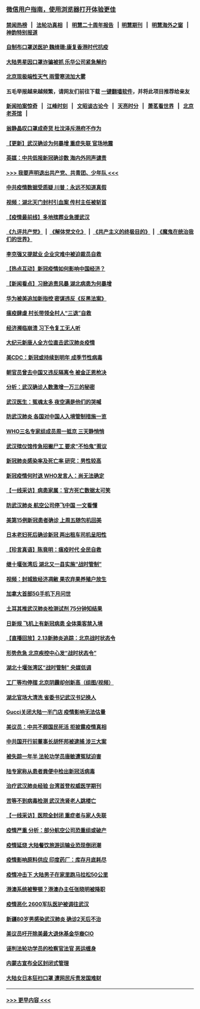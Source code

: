 ### [微信用户指南，使用浏览器打开体验更佳](https://github.com/gfw-breaker/banned-news1/blob/master/indexes/wechat-guide.md?t=0)
#### [禁闻热榜](热点新闻.md?t=0)  &nbsp;&nbsp;|&nbsp;&nbsp; [法轮功真相](https://github.com/gfw-breaker/truth/blob/master/README.md?t=0) &nbsp;&nbsp;|&nbsp;&nbsp; [明慧二十周年报告](https://github.com/gfw-breaker/mh-reports/blob/master/README.md?t=0) &nbsp;&nbsp;|&nbsp;&nbsp;[明慧期刊](https://github.com/gfw-breaker/mh-qikan) &nbsp;&nbsp;|&nbsp;&nbsp; [明慧海外之窗](https://github.com/gfw-breaker/mh-news/blob/master/README.md?t=0) &nbsp;&nbsp;|&nbsp;&nbsp; [神韵特别报道](https://github.com/gfw-breaker/mh-news/blob/master/shenyun.md?t=0)
#### [自制布口罩送医护 魏绮珊:康复香港时代抗疫](../pages/nsc413/n11867481.md?t=02141055) 
#### [大陆男星因口罩诈骗被抓 乐华公司紧急解约](../pages/nsc413/n11867354.md?t=02141055) 
#### [北京现极端性天气 雨雪寒流加大雾](../pages/nsc413/n11867619.md?t=02141055) 
#### 五毛举报越来越频繁，请网友们前往下载 [一键翻墙软件](https://github.com/gfw-breaker/ssr-accounts)，并将此项目推荐给亲友
#### [新闻拍案惊奇](https://github.com/gfw-breaker/banned-news1/blob/master/pages/link4.md) &nbsp;&nbsp;|&nbsp;&nbsp; [江峰时刻](https://github.com/gfw-breaker/banned-news1/blob/master/pages/link4.md) &nbsp;&nbsp;|&nbsp;&nbsp; [文昭谈古论今](https://github.com/gfw-breaker/banned-news1/blob/master/pages/link4.md) &nbsp;&nbsp;|&nbsp;&nbsp; [天亮时分](https://github.com/gfw-breaker/banned-news1/blob/master/pages/link4.md) &nbsp;&nbsp;|&nbsp;&nbsp; [萧茗看世界](https://github.com/gfw-breaker/banned-news1/blob/master/pages/link4.md) &nbsp;&nbsp;|&nbsp;&nbsp; [北京老茶馆](https://github.com/gfw-breaker/banned-news1/blob/master/pages/link4.md) &nbsp;&nbsp;|&nbsp;&nbsp; 
#### [翁静晶叹口罩成奇货 杜汶泽斥港府不作为](../pages/nsc413/n11867016.md?t=02141055) 
#### [【更新】武汉确诊为何暴增 重症失联 官场地震](../pages/nsc413/n11801312.md?t=02141055) 
#### [英媒：中共低报新冠确诊数 海内外同声谴责](../pages/nsc413/n11867421.md?t=02141055) 
#### [>>> 我要声明退出共产党、共青团、少年队 <<<](https://github.com/begood0513/goodnews/blob/master/quit/letter.md) 
#### [中共疫情数据受质疑 川普：永远不知道真假](../pages/nsc413/n11867195.md?t=02141055) 
#### [视频：湖北天门封村引血案 传村主任被斩首](../pages/nsc413/n11867382.md?t=02141055) 
#### [【疫情最前线】多地殡葬业急援武汉](../pages/nsc413/n11866914.md?t=02141055) 
#### [《九评共产党》](https://github.com/begood0513/9ping.md/blob/master/README.md) &nbsp;|&nbsp; [《解体党文化》](../../../../jtdwh.md/blob/master/README.md)  &nbsp;|&nbsp; [《共产主义的终极目的》](../../../../gczydzjmd.md/blob/master/README.md) &nbsp;|&nbsp; [《魔鬼在统治我们的世界》](../../../../mgztzwmdsj.md/blob/master/README.md) 
#### [李克强又提就业 企业灾难中被迫裁员自救](../pages/nsc413/n11867323.md?t=02141055) 
#### [【热点互动】新冠疫情如何影响中国经济？](../pages/nsc413/n11867208.md?t=02141055) 
#### [【新闻看点】习掀追责风暴 湖北病患为何暴增](../pages/nsc413/n11867035.md?t=02141055) 
#### [华为被美追加新指控 密谋违反《反黑法案》](../pages/nsc413/n11867191.md?t=02141055) 
#### [瘟疫肆虐 村长带领全村人“三退”自救](../pages/nsc413/n11861714.md?t=02141055) 
#### [经济濒临崩溃 习下令复工无人听](../pages/nsc413/n11867269.md?t=02141055) 
#### [大纪元新唐人全方位直击武汉肺炎疫情](../pages/nsc413/n11859405.md?t=02141055) 
#### [美CDC：新冠或持续到明年 成季节性病毒](../pages/nsc413/n11867279.md?t=02141055) 
#### [朝官员曾去中国又违反隔离令 被金正恩枪决](../pages/nsc413/n11867087.md?t=02141055) 
#### [分析：武汉确诊人数激增一万三的秘密](../pages/nsc413/n11866187.md?t=02141055) 
#### [武汉医生：冤魂太多 夜空满是他们的哭喊](../pages/nsc413/n11867107.md?t=02141055) 
#### [防武汉肺炎 各国对中国人入境管制措施一览](../pages/nsc413/n11838726.md?t=02141055) 
#### [WHO三名专家组成员周一抵京 三天静悄悄](../pages/nsc413/n11866947.md?t=02141055) 
#### [武汉殡仪馆传急招搬尸工 要求“不怕鬼”惹议](../pages/nsc413/n11866834.md?t=02141055) 
#### [新冠肺炎感染率及死亡率 研究：男性较高](../pages/nsc413/n11866956.md?t=02141055) 
#### [新冠疫情何时退 WHO发言人：尚无法确定](../pages/nsc413/n11866864.md?t=02141055) 
#### [【一线采访】病患家属：官方死亡数据太可笑](../pages/nsc413/n11866840.md?t=02141055) 
#### [防武汉肺炎 航空公司停飞中国 一文看懂](../pages/nsc413/n11866800.md?t=02141055) 
#### [美第15例新冠患者确诊 上周五随包机回美](../pages/nsc413/n11866852.md?t=02141055) 
#### [日本老妇死后确诊新冠 两出租车司机呈阳性](../pages/nsc413/n11866755.md?t=02141055) 
#### [【珍言真语】陈竟明：瘟疫时代 全民自救](../pages/nsc413/n11866765.md?t=02141055) 
#### [继十堰张湾后 湖北又一县实施“战时管制”](../pages/nsc413/n11866748.md?t=02141055) 
#### [视频：封城致经济凋敝 果农弃果养殖户放生](../pages/nsc413/n11866120.md?t=02141055) 
#### [加拿大首部5G手机下月问世](../pages/nsc413/n11864631.md?t=02141055) 
#### [土耳其推武汉肺炎检测试剂 75分钟知结果](../pages/nsc413/n11866520.md?t=02141055) 
#### [日新规 飞机上有新冠病患 全体乘客禁入境](../pages/nsc413/n11866233.md?t=02141055) 
#### [【直播回放】2.13新肺炎追踪：北京战时状态令](../pages/nsc413/n11866261.md?t=02141055) 
#### [形势危急 北京疾控中心发“战时状态令”](../pages/nsc413/n11866362.md?t=02141055) 
#### [湖北十堰张湾区“战时管制” 央媒低调](../pages/nsc413/n11866013.md?t=02141055) 
#### [工厂等均停摆 北京阴霾却创新高（组图/视频）](../pages/nsc413/n11865856.md?t=02141055) 
#### [湖北官场大清洗 省委书记武汉书记换人](../pages/nsc413/n11865112.md?t=02141055) 
#### [Gucci关闭大陆一半门店 疫情影响无法估量](../pages/nsc413/n11865799.md?t=02141055) 
#### [美议员：中共不顾国民死活 拒披露疫情真相](../pages/nsc413/n11866147.md?t=02141055) 
#### [中共国开行前董事长胡怀邦被逮捕 涉三大案](../pages/nsc413/n11865943.md?t=02141055) 
#### [被失踪一年半 法轮功学员唐敏遭冤狱迫害](../pages/nsc413/n11863707.md?t=02141055) 
#### [陆专家称从患者粪便中检出新冠活病毒](../pages/nsc413/n11865858.md?t=02141055) 
#### [治疗武汉肺炎经验 台湾首登权威医学期刊](../pages/nsc413/n11865669.md?t=02141055) 
#### [苦等不到病毒检测 武汉洗肾老人跳楼亡](../pages/nsc413/n11866020.md?t=02141055) 
#### [【一线采访】医院全封闭 重症者与家人失联](../pages/nsc413/n11864778.md?t=02141055) 
#### [疫情严重 分析：部分航空公司恐重组或破产](../pages/nsc413/n11865138.md?t=02141055) 
#### [疫情延烧 大陆餐饮旅游运输业恐现倒闭潮](../pages/nsc413/n11865608.md?t=02141055) 
#### [疫情影响原料供应 印度药厂：库存月底耗尽](../pages/nsc413/n11865151.md?t=02141055) 
#### [疫情冲击下 大陆男子在家里跑马拉松50公里](../pages/nsc413/n11865585.md?t=02141055) 
#### [港澳系统被整顿？港澳办主任张晓明被降职](../pages/nsc413/n11865277.md?t=02141055) 
#### [疫情恶化 2600军队医护被调往武汉](../pages/nsc413/n11865111.md?t=02141055) 
#### [新疆80岁男感染武汉肺炎 确诊2天后不治](../pages/nsc413/n11865260.md?t=02141055) 
#### [美议员吁开除美最大退休基金华裔CIO](../pages/nsc413/n11865230.md?t=02141055) 
#### [诬判法轮功学员的检察官法官 恶运缠身](../pages/nsc413/n11864380.md?t=02141055) 
#### [内蒙古宣布全区封闭式管理](../pages/nsc413/n11865271.md?t=02141055) 
#### [大陆女日本狂扫口罩 遭网民斥责发国难财](../pages/nsc413/n11865107.md?t=02141055) 

----
#### [ >>> 更早内容 <<< ](../indexes/nsc413-earlier.md)
